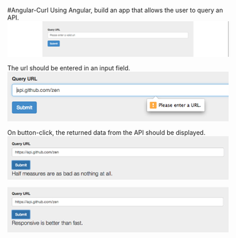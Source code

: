 #Angular-Curl
Using Angular, build an app that allows the user to query an API.
![image](angular-curl1.png)

The url should be entered in an input field.
![image](angular-curl2.png)

On button-click, the returned data from the API should be displayed.
![image](angular-curl3.png)

![image](angular-curl4.png)